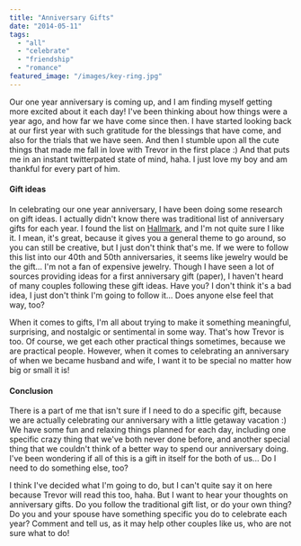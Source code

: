 ```yaml
---
title: "Anniversary Gifts"
date: "2014-05-11"
tags:
  - "all"
  - "celebrate"
  - "friendship"
  - "romance"
featured_image: "/images/key-ring.jpg"
---
```


Our one year anniversary is coming up, and I am finding myself getting more excited about it each day! I've been thinking about how things were a year ago, and how far we have come since then. I have started looking back at our first year with such gratitude for the blessings that have come, and also for the trials that we have seen. And then I stumble upon all the cute things that made me fall in love with Trevor in the first place :) And that puts me in an instant twitterpated state of mind, haha. I just love my boy and am thankful for every part of him.

#### Gift ideas

In celebrating our one year anniversary, I have been doing some research on gift ideas. I actually didn't know there was traditional list of anniversary gifts for each year. I found the list on [Hallmark](http://www.hallmark.com/anniversary/ideas/anniversary-gift-ideas/), and I'm not quite sure I like it. I mean, it's great, because it gives you a general theme to go around, so you can still be creative, but I just don't think that's me. If we were to follow this list into our 40th and 50th anniversaries, it seems like jewelry would be the gift... I'm not a fan of expensive jewelry. Though I have seen a lot of sources providing ideas for a first anniversary gift (paper), I haven't heard of many couples following these gift ideas. Have you? I don't think it's a bad idea, I just don't think I'm going to follow it... Does anyone else feel that way, too?

When it comes to gifts, I'm all about trying to make it something meaningful, surprising, and nostalgic or sentimental in some way. That's how Trevor is too. Of course, we get each other practical things sometimes, because we are practical people. However, when it comes to celebrating an anniversary of when we became husband and wife, I want it to be special no matter how big or small it is!

#### Conclusion

There is a part of me that isn't sure if I need to do a specific gift, because we are actually celebrating our anniversary with a little getaway vacation :) We have some fun and relaxing things planned for each day, including one specific crazy thing that we've both never done before, and another special thing that we couldn't think of a better way to spend our anniversary doing. I've been wondering if all of this is a gift in itself for the both of us... Do I need to do something else, too?

I think I've decided what I'm going to do, but I can't quite say it on here because Trevor will read this too, haha. But I want to hear your thoughts on anniversary gifts. Do you follow the traditional gift list, or do your own thing? Do you and your spouse have something specific you do to celebrate each year? Comment and tell us, as it may help other couples like us, who are not sure what to do!
